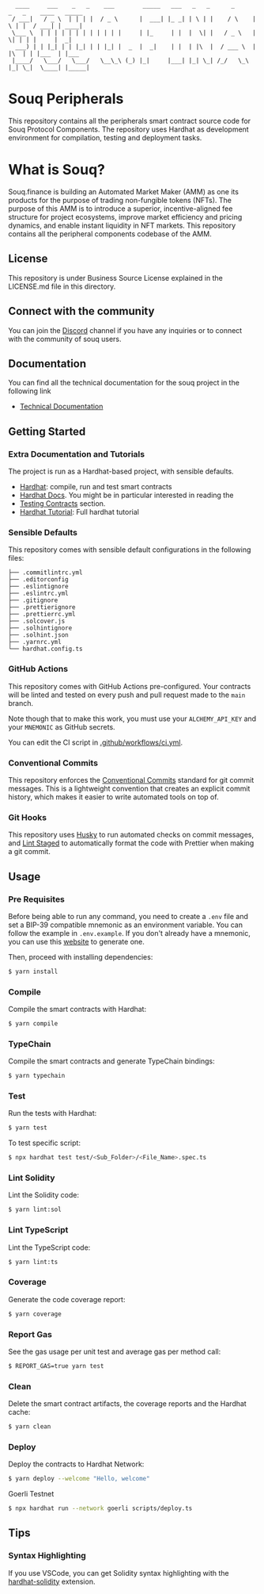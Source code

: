 ```
  ____     ___    _   _    ___        _____   ___   _   _      _      _   _    ____   _____ 
 / ___|   / _ \  | | | |  / _ \      |  ___| |_ _| | \ | |    / \    | \ | |  / ___| | ____|
 \___ \  | | | | | | | | | | | |     | |_     | |  |  \| |   / _ \   |  \| | | |     |  _|  
  ___) | | |_| | | |_| | | |_| |  _  |  _|    | |  | |\  |  / ___ \  | |\  | | |___  | |___ 
 |____/   \___/   \___/   \__\_\ (_) |_|     |___| |_| \_| /_/   \_\ |_| \_|  \____| |_____|

```
# Souq Peripherals

This repository contains all the peripherals smart contract source code for Souq Protocol Components. The repository uses Hardhat as development environment for compilation, testing and deployment tasks.

# What is Souq?

Souq.finance is building an Automated Market Maker (AMM) as one its products for the purpose of trading non-fungible tokens (NFTs). The purpose of this AMM is to introduce a superior, incentive-aligned fee structure for project ecosystems, improve market efficiency and pricing dynamics, and enable instant liquidity in NFT markets.
This repository contains all the peripheral components codebase of the AMM.

## License
This repository is under Business Source License explained in the LICENSE.md file in this directory.

## Connect with the community
You can join the [Discord](https://discord.gg/clubsouq) channel if you have any inquiries or to connect with the community of souq users.

## Documentation

You can find all the technical documentation for the souq project in the following link

- [Technical Documentation](https://docs.souq.finance/)

## Getting Started

### Extra Documentation and Tutorials
The project is run as a Hardhat-based project, with sensible defaults.

- [Hardhat](https://github.com/nomiclabs/hardhat): compile, run and test smart contracts
- [Hardhat Docs](https://hardhat.org/docs). You might be in particular interested in reading the
- [Testing Contracts](https://hardhat.org/tutorial/testing-contracts) section.
- [Hardhat Tutorial](https://hardhat.org/tutorial): Full hardhat tutorial

### Sensible Defaults

This repository comes with sensible default configurations in the following files:

```text
├── .commitlintrc.yml
├── .editorconfig
├── .eslintignore
├── .eslintrc.yml
├── .gitignore
├── .prettierignore
├── .prettierrc.yml
├── .solcover.js
├── .solhintignore
├── .solhint.json
├── .yarnrc.yml
└── hardhat.config.ts
```

### GitHub Actions

This repository comes with GitHub Actions pre-configured. Your contracts will be linted and tested on every push and pull
request made to the `main` branch.

Note though that to make this work, you must use your `ALCHEMY_API_KEY` and your `MNEMONIC` as GitHub secrets.

You can edit the CI script in [.github/workflows/ci.yml](./.github/workflows/ci.yml).

### Conventional Commits

This repository enforces the [Conventional Commits](https://www.conventionalcommits.org/) standard for git commit
messages. This is a lightweight convention that creates an explicit commit history, which makes it easier to write
automated tools on top of.

### Git Hooks

This repository uses [Husky](https://github.com/typicode/husky) to run automated checks on commit messages, and
[Lint Staged](https://github.com/okonet/lint-staged) to automatically format the code with Prettier when making a git
commit.

## Usage

### Pre Requisites

Before being able to run any command, you need to create a `.env` file and set a BIP-39 compatible mnemonic as an
environment variable. You can follow the example in `.env.example`. If you don't already have a mnemonic, you can use
this [website](https://iancoleman.io/bip39/) to generate one.

Then, proceed with installing dependencies:

```sh
$ yarn install
```

### Compile

Compile the smart contracts with Hardhat:

```sh
$ yarn compile
```

### TypeChain

Compile the smart contracts and generate TypeChain bindings:

```sh
$ yarn typechain
```

### Test

Run the tests with Hardhat:

```sh
$ yarn test
```

To test specific script:

```sh
$ npx hardhat test test/<Sub_Folder>/<File_Name>.spec.ts
```

### Lint Solidity

Lint the Solidity code:

```sh
$ yarn lint:sol
```

### Lint TypeScript

Lint the TypeScript code:

```sh
$ yarn lint:ts
```

### Coverage

Generate the code coverage report:

```sh
$ yarn coverage
```

### Report Gas

See the gas usage per unit test and average gas per method call:

```sh
$ REPORT_GAS=true yarn test
```

### Clean

Delete the smart contract artifacts, the coverage reports and the Hardhat cache:

```sh
$ yarn clean
```

### Deploy

Deploy the contracts to Hardhat Network:

```sh
$ yarn deploy --welcome "Hello, welcome"
```
Goerli Testnet

```sh
$ npx hardhat run --network goerli scripts/deploy.ts
```

## Tips

### Syntax Highlighting

If you use VSCode, you can get Solidity syntax highlighting with the
[hardhat-solidity](https://marketplace.visualstudio.com/items?itemName=NomicFoundation.hardhat-solidity) extension.
